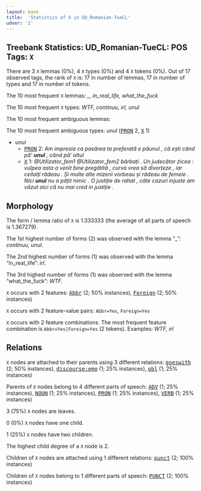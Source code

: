```yaml
---
layout: base
title:  'Statistics of X in UD_Romanian-TueCL'
udver: '2'
---
```


## Treebank Statistics: UD_Romanian-TueCL: POS Tags: `X`

There are 3 `X` lemmas (0%), 4 `X` types (0%) and 4 `X` tokens (0%).
Out of 17 observed tags, the rank of `X` is: 17 in number of lemmas, 17 in number of types and 17 in number of tokens.

The 10 most frequent `X` lemmas: <em>_, in_real_life, what_the_fuck</em>

The 10 most frequent `X` types:  <em>WTF, continuu, irl, unul</em>

The 10 most frequent ambiguous lemmas: 

The 10 most frequent ambiguous types:  <em>unul</em> (<tt><a href="ro_tuecl-pos-PRON.html">PRON</a></tt> 2, <tt><a href="ro_tuecl-pos-X.html">X</a></tt> 1)


* <em>unul</em>
  * <tt><a href="ro_tuecl-pos-PRON.html">PRON</a></tt> 2: <em>Am impresia ca pasărea ta preferată e păunul , că ești când pă’ <b>unul</b> , când pă’ altul</em>
  * <tt><a href="ro_tuecl-pos-X.html">X</a></tt> 1: <em>@Utilizator_fem1 @Utilizator_fem2 bărbați . Un judecător zicea : vulpea asta a venit bine pregătită , curva vrea să divorțeze , iar ceilalți râdeau . Și multe alte mizerii vorbeau și râdeau de femeie . Nici <b>unul</b> nu a pățit nimic . O justiție de rahat , câte cazuri injuste am văzut aici că nu mai cred in justiție .</em>

## Morphology

The form / lemma ratio of `X` is 1.333333 (the average of all parts of speech is 1.367279).

The 1st highest number of forms (2) was observed with the lemma “_”: <em>continuu, unul</em>.

The 2nd highest number of forms (1) was observed with the lemma “in_real_life”: <em>irl</em>.

The 3rd highest number of forms (1) was observed with the lemma “what_the_fuck”: <em>WTF</em>.

`X` occurs with 2 features: <tt><a href="ro_tuecl-feat-Abbr.html">Abbr</a></tt> (2; 50% instances), <tt><a href="ro_tuecl-feat-Foreign.html">Foreign</a></tt> (2; 50% instances)

`X` occurs with 2 feature-value pairs: `Abbr=Yes`, `Foreign=Yes`

`X` occurs with 2 feature combinations.
The most frequent feature combination is `Abbr=Yes|Foreign=Yes` (2 tokens).
Examples: <em>WTF, irl</em>


## Relations

`X` nodes are attached to their parents using 3 different relations: <tt><a href="ro_tuecl-dep-goeswith.html">goeswith</a></tt> (2; 50% instances), <tt><a href="ro_tuecl-dep-discourse-emo.html">discourse:emo</a></tt> (1; 25% instances), <tt><a href="ro_tuecl-dep-obl.html">obl</a></tt> (1; 25% instances)

Parents of `X` nodes belong to 4 different parts of speech: <tt><a href="ro_tuecl-pos-ADV.html">ADV</a></tt> (1; 25% instances), <tt><a href="ro_tuecl-pos-NOUN.html">NOUN</a></tt> (1; 25% instances), <tt><a href="ro_tuecl-pos-PRON.html">PRON</a></tt> (1; 25% instances), <tt><a href="ro_tuecl-pos-VERB.html">VERB</a></tt> (1; 25% instances)

3 (75%) `X` nodes are leaves.

0 (0%) `X` nodes have one child.

1 (25%) `X` nodes have two children.

The highest child degree of a `X` node is 2.

Children of `X` nodes are attached using 1 different relations: <tt><a href="ro_tuecl-dep-punct.html">punct</a></tt> (2; 100% instances)

Children of `X` nodes belong to 1 different parts of speech: <tt><a href="ro_tuecl-pos-PUNCT.html">PUNCT</a></tt> (2; 100% instances)

